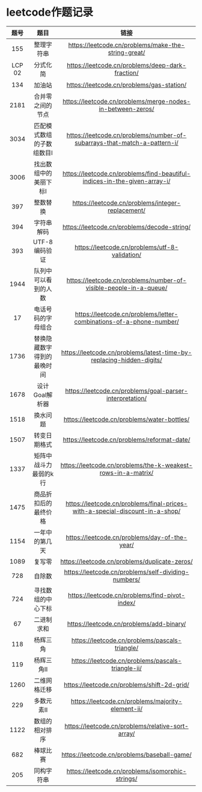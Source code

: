 # leetcode作题记录

|   题号   |      题目       |                                      链接                                      |
|:------:|:-------------:|:----------------------------------------------------------------------------:|
|  155   |     整理字符串     |             https://leetcode.cn/problems/make-the-string-great/              |
| LCP 02 |     分式化简      |               https://leetcode.cn/problems/deep-dark-fraction/               |
|  134   |      加油站      |                  https://leetcode.cn/problems/gas-station/                   |
|  2181  |   合并零之间的节点    |          https://leetcode.cn/problems/merge-nodes-in-between-zeros/          |
|  3034  | 匹配模式数组的子数组数目Ⅰ |   https://leetcode.cn/problems/number-of-subarrays-that-match-a-pattern-i/   |
|  3006  |  找出数组中的美丽下标Ⅰ  |  https://leetcode.cn/problems/find-beautiful-indices-in-the-given-array-i/   |
|  397   |     整数替换      |              https://leetcode.cn/problems/integer-replacement/               |
|  394   |     字符串解码     |                 https://leetcode.cn/problems/decode-string/                  |
|  393   |  UTF-8 编码验证   |                https://leetcode.cn/problems/utf-8-validation/                |
|  1944  |  队列中可以看到的人数   |      https://leetcode.cn/problems/number-of-visible-people-in-a-queue/       |
|   17   |   电话号码的字母组合   |     https://leetcode.cn/problems/letter-combinations-of-a-phone-number/      |
|  1736  | 替换隐藏数字得到的最晚时间 |     https://leetcode.cn/problems/latest-time-by-replacing-hidden-digits/     |
|  1678  |   设计Goal解析器   |           https://leetcode.cn/problems/goal-parser-interpretation/           |
|  1518  |     换水问题      |                 https://leetcode.cn/problems/water-bottles/                  |
|  1507  |    转变日期格式     |                 https://leetcode.cn/problems/reformat-date/                  |
|  1337  |  矩阵中战斗力最弱的k行  |         https://leetcode.cn/problems/the-k-weakest-rows-in-a-matrix/         |
|  1475  |  商品折扣后的最终价格   | https://leetcode.cn/problems/final-prices-with-a-special-discount-in-a-shop/ |
|  1154  |    一年中的第几天    |                https://leetcode.cn/problems/day-of-the-year/                 |
|  1089  |      复写零      |                https://leetcode.cn/problems/duplicate-zeros/                 |
|  728   |      自除数      |             https://leetcode.cn/problems/self-dividing-numbers/              |
|  724   |   寻找数组的中心下标   |                https://leetcode.cn/problems/find-pivot-index/                |
|   67   |     二进制求和     |                   https://leetcode.cn/problems/add-binary/                   |
|  118   |     杨辉三角      |                https://leetcode.cn/problems/pascals-triangle/                |
|  119   |     杨辉三角Ⅱ     |              https://leetcode.cn/problems/pascals-triangle-ii/               |
|  1260  |    二维网格迁移     |                 https://leetcode.cn/problems/shift-2d-grid/                  |
|  229   |     多数元素Ⅱ     |              https://leetcode.cn/problems/majority-element-ii/               |
|  1122  |    数组的相对排序    |              https://leetcode.cn/problems/relative-sort-array/               |
|  682   |     棒球比赛      |                 https://leetcode.cn/problems/baseball-game/                  |
|  205   |     同构字符串     |               https://leetcode.cn/problems/isomorphic-strings/               |
